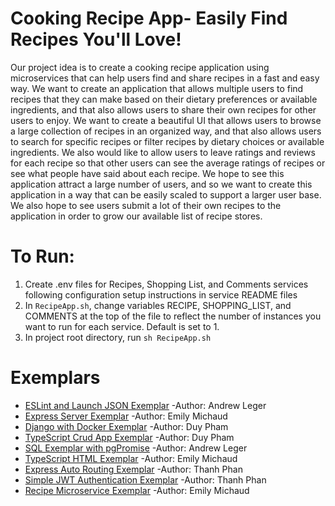 # Cooking Recipe App- Easily Find Recipes You'll Love!

Our project idea is to create a cooking recipe application using microservices that can help users find and share recipes in a fast and easy way. We want to create an application that allows multiple users to find recipes that they can make based on their dietary preferences or available ingredients, and that also allows users to share their own recipes for other users to enjoy. We want to create a beautiful UI that allows users to browse a large collection of recipes in an organized way, and that also allows users to search for specific recipes or filter recipes by dietary choices or available ingredients. We also would like to allow users to leave ratings and reviews for each recipe so that other users can see the average ratings of recipes or see what people have said about each recipe. We hope to see this application attract a large number of users, and so we want to create this application in a way that can be easily scaled to support a larger user base. We also hope to see users submit a lot of their own recipes to the application in order to grow our available list of recipe stores.

# To Run:
1. Create .env files for Recipes, Shopping List, and Comments services following configuration setup instructions in service README files
2. In `RecipeApp.sh`, change variables RECIPE, SHOPPING_LIST, and COMMENTS at the top of the file to reflect the number of instances you want to run for each service. Default is set to 1.
3. In project root directory, run `sh RecipeApp.sh`

# Exemplars


- [ESLint and Launch JSON Exemplar](exemplars/eslint_and_launchJson_exemplar/doc/README.md) -Author: Andrew Leger
- [Express Server Exemplar](exemplars/express_exemplar/doc/README.md) -Author: Emily Michaud
- [Django with Docker Exemplar](exemplars/simple-django-with-docker/README.md) -Author: Duy Pham
- [TypeScript Crud App Exemplar](exemplars/simple-ts-crud-app/doc/README.md) -Author: Duy Pham
- [SQL Exemplar with pgPromise](exemplars/sql_exemplar_with_pgPromise/doc/README.md) -Author: Andrew Leger
- [TypeScript HTML Exemplar](exemplars/typescript_html_exemplar/doc/README.md) -Author: Emily Michaud
- [Express Auto Routing Exemplar](exemplars/express-auto-routing/doc/README.md) -Author: Thanh Phan
- [Simple JWT Authentication Exemplar](exemplars/simple-jwt-authentication/doc/README.md) -Author: Thanh Phan
- [Recipe Microservice Exemplar](exemplars/recipe_microservice_exemplar/doc/README.md) -Author: Emily Michaud
